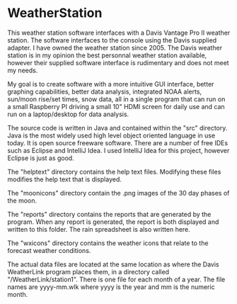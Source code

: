 # WeatherStation
This weather station software interfaces with a Davis Vantage Pro II weather station.  The software interfaces to the console using the Davis supplied adapter.  I have owned the weather station since 2005.  The Davis weather station is in my opinion the best personnal weather station available, however their supplied software interface is rudimentary and does not meet my needs.  

My goal is to create software with a more intuitive GUI interface, better graphing capabilities, better data analysis, integrated NOAA alerts, sun/moon rise/set times, snow data, all in a single program that can run on a small Raspberry PI driving a small 10" HDMI screen for daily use and can run on a laptop/desktop for data analysis.  

The source code is written in Java and contained within the "src" directory.  Java is the most widely used high level object oriented language in use today.  It is open source freeware software.  There are a number of free IDEs such as Eclipse and IntelliJ Idea.  I used IntelliJ Idea for this project, however Eclipse is just as good.   

The "helptext" directory contains the help text files.  Modifying these files modifies the help text that is displayed.

The "moonicons" directory contain the .png images of the 30 day phases of the moon.

The "reports" directory contains the reports that are generated by the program.  When any report is generated, the report is both displayed and written to this folder.  The rain spreadsheet is also written here.

The "wxicons" directory contains the weather icons that relate to the forecast weather conditions.

The actual data files are located at the same location as where the Davis WeatherLink program places them, in a directory called "/WeatherLink/station1".  There is one file for each month of a year.  The file names are yyyy-mm.wlk where yyyy is the year and mm is the numeric month.  

